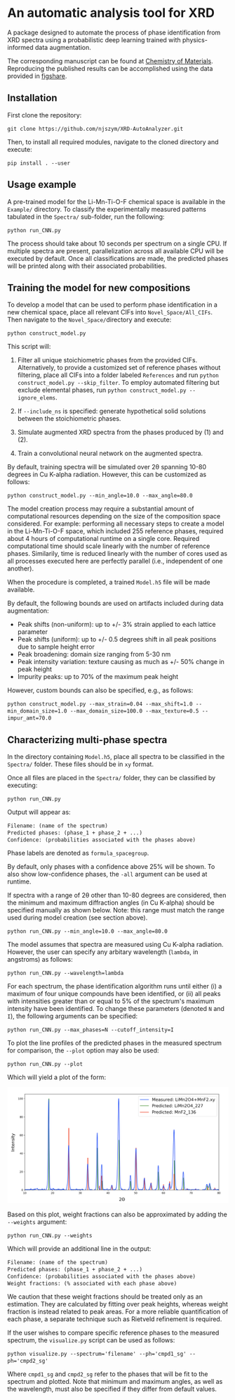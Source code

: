 # An automatic analysis tool for XRD

A package designed to automate the process of phase identification from XRD spectra using a probabilistic deep learning trained with physics-informed data augmentation.

The corresponding manuscript can be found at [Chemistry of Materials](https://pubs.acs.org/doi/full/10.1021/acs.chemmater.1c01071). Reproducing the published results can be accomplished using the data provided in [figshare](https://figshare.com/s/69030545b8020de35633).

## Installation

First clone the repository:

```
git clone https://github.com/njszym/XRD-AutoAnalyzer.git
```

Then, to install all required modules, navigate to the cloned directory and execute:

```
pip install . --user
```

## Usage example

A pre-trained model for the Li-Mn-Ti-O-F chemical space is available in the ```Example/``` directory. To classify the experimentally measured patterns tabulated in the ```Spectra/``` sub-folder, run the following:

```
python run_CNN.py
```

The process should take about 10 seconds per spectrum on a single CPU. If multiple spectra are present, parallelization across all available CPU will be executed by default. Once all classifications are made, the predicted phases will be printed along with their associated probabilities.

## Training the model for new compositions

To develop a model that can be used to perform phase identification in a new chemical space, place all relevant CIFs into ```Novel_Space/All_CIFs```. Then navigate to the ```Novel_Space/```directory and execute:

```
python construct_model.py
```

This script will:

1) Filter all unique stoichiometric phases from the provided CIFs. Alternatively, to provide a customized set of reference phases without filtering, place all CIFs into a folder labeled ```References``` and run ```python construct_model.py --skip_filter```. To employ automated filtering but exclude elemental phases, run ```python construct_model.py --ignore_elems```.

2) If ```--include_ns``` is specified: generate hypothetical solid solutions between the stoichiometric phases.

3) Simulate augmented XRD spectra from the phases produced by (1) and (2).

4) Train a convolutional neural network on the augmented spectra.

By default, training spectra will be simulated over 2θ spanning 10-80 degrees in Cu K-alpha radiation. However, this can be customized as follows:

```
python construct_model.py --min_angle=10.0 --max_angle=80.0
```

The model creation process may require a substantial amount of computational resources depending on the size of the composition space considered. For example: performing all necessary steps to create a model in the Li-Mn-Ti-O-F space, which included 255 reference phases, required about 4 hours of computational runtime on a single core. Required computational time should scale linearly with the number of reference phases. Similarily, time is reduced linearly with the number of cores used as all processes executed here are perfectly parallel (i.e., independent of one another).

When the procedure is completed, a trained ```Model.h5``` file will be made available. 

By default, the following bounds are used on artifacts included during data augmentation:

* Peak shifts (non-uniform): up to +/- 3% strain applied to each lattice parameter
* Peak shifts (uniform): up to +/- 0.5 degrees shift in all peak positions due to sample height error
* Peak broadening: domain size ranging from 5-30 nm
* Peak intensity variation: texture causing as much as +/- 50% change in peak height
* Impurity peaks: up to 70% of the maximum peak height

However, custom bounds can also be specified, e.g., as follows:

```
python construct_model.py --max_strain=0.04 --max_shift=1.0 --min_domain_size=1.0 --max_domain_size=100.0 --max_texture=0.5 --impur_amt=70.0
```

## Characterizing multi-phase spectra

In the directory containing ```Model.h5```, place all spectra to be classified in the ```Spectra/``` folder. These files should be in ```xy``` format.

Once all files are placed in the ```Spectra/``` folder, they can be classified by executing:

```
python run_CNN.py
```

Output will appear as:

```
Filename: (name of the spectrum)
Predicted phases: (phase_1 + phase_2 + ...)
Confidence: (probabilities associated with the phases above)
```

Phase labels are denoted as ```formula_spacegroup```.

By default, only phases with a confidence above 25% will be shown. To also show low-confidence phases, the ```-all``` argument can be used at runtime.

If spectra with a range of 2θ other than 10-80 degrees are considered, then the minimum and maximum diffraction angles (in Cu K-alpha) should be specified manually as shown below. Note: this range must match the range used during model creation (see section above).

```
python run_CNN.py --min_angle=10.0 --max_angle=80.0
```

The model assumes that spectra are measured using Cu K-alpha radiation. However, the user can specify any arbitary wavelength (```lambda```, in angstroms) as follows:

```
python run_CNN.py --wavelength=lambda
```

For each spectrum, the phase identification algorithm runs until either (i) a maximum of four unique compounds have been identified, or (ii) all peaks with intensities greater than or equal to 5% of the spectrum's maximum intensity have been identified. To change these parameters (denoted ```N``` and ```I```), the following arguments can be specified:

```
python run_CNN.py --max_phases=N --cutoff_intensity=I
```

To plot the line profiles of the predicted phases in the measured spectrum for comparison, the ```--plot``` option may also be used:

```
python run_CNN.py --plot
```

Which will yield a plot of the form:

![sample](./Example/sample-image.png)

Based on this plot, weight fractions can also be approximated by adding the ```--weights``` argument:

```
python run_CNN.py --weights
```

Which will provide an additional line in the output:

```
Filename: (name of the spectrum)
Predicted phases: (phase_1 + phase_2 + ...)
Confidence: (probabilities associated with the phases above)
Weight fractions: (% associated with each phase above)
```

We caution that these weight fractions should be treated only as an estimation. They are calculated by fitting over peak heights, whereas weight fraction is instead related to peak areas. For a more reliable quantification of each phase, a separate technique such as Rietveld refinement is required. 

If the user wishes to compare specific reference phases to the measured spectrum, the ```visualize.py``` script can be used as follows:

```
python visualize.py --spectrum='filename' --ph='cmpd1_sg' --ph='cmpd2_sg'
```

Where ```cmpd1_sg``` and ```cmpd2_sg``` refer to the phases that will be fit to the spectrum and plotted. Note that minimum and maximum angles, as well as the wavelength, must also be specified if they differ from default values.


